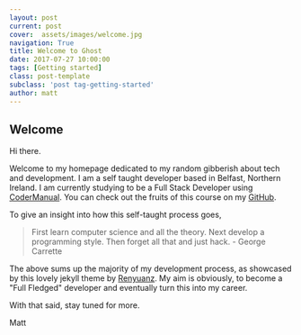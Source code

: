 ```yaml
---
layout: post
current: post
cover:  assets/images/welcome.jpg
navigation: True
title: Welcome to Ghost
date: 2017-07-27 10:00:00
tags: [Getting started]
class: post-template
subclass: 'post tag-getting-started'
author: matt
---
```

## Welcome

Hi there. 

Welcome to my homepage dedicated to my random gibberish about tech and development. I am a self taught developer based in Belfast, Northern Ireland. I am currently studying to be a Full Stack Developer using [CoderManual](https://codermanual.com/). You can check out the fruits of this course on my [GitHub](http://github.com/mattbudde).

To give an insight into how this self-taught process goes,

> First learn computer science and all the theory. Next develop a programming style. Then forget all that and just hack. - George Carrette

The above sums up the majority of my development process, as showcased by this lovely jekyll theme by [Renyuanz](https://github.com/renyuanz). My aim is obviously, to become a "Full Fledged" developer and eventually turn this into my career.

With that said, stay tuned for more.

Matt
